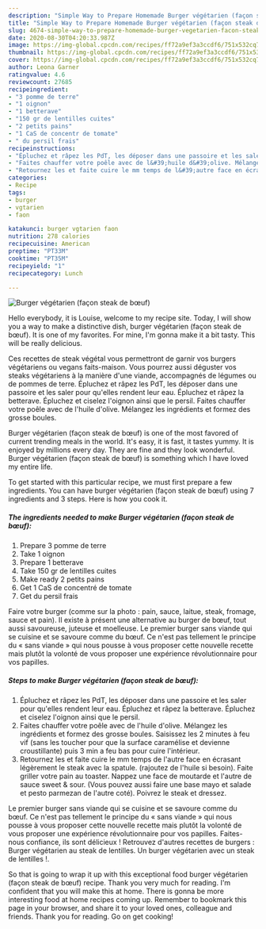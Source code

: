 ```yaml
---
description: "Simple Way to Prepare Homemade Burger végétarien (façon steak de bœuf)"
title: "Simple Way to Prepare Homemade Burger végétarien (façon steak de bœuf)"
slug: 4674-simple-way-to-prepare-homemade-burger-vegetarien-facon-steak-de-bouf
date: 2020-08-30T04:20:33.987Z
image: https://img-global.cpcdn.com/recipes/ff72a9ef3a3ccdf6/751x532cq70/burger-vegetarien-facon-steak-de-boeuf-photo-principale-de-la-recette.jpg
thumbnail: https://img-global.cpcdn.com/recipes/ff72a9ef3a3ccdf6/751x532cq70/burger-vegetarien-facon-steak-de-boeuf-photo-principale-de-la-recette.jpg
cover: https://img-global.cpcdn.com/recipes/ff72a9ef3a3ccdf6/751x532cq70/burger-vegetarien-facon-steak-de-boeuf-photo-principale-de-la-recette.jpg
author: Leona Garner
ratingvalue: 4.6
reviewcount: 27685
recipeingredient:
- "3 pomme de terre"
- "1 oignon"
- "1 betterave"
- "150 gr de lentilles cuites"
- "2 petits pains"
- "1 CaS de concentr de tomate"
- " du persil frais"
recipeinstructions:
- "Épluchez et râpez les PdT, les déposer dans une passoire et les saler pour qu&#39;elles rendent leur eau. Épluchez et râpez la betterave. Épluchez et ciselez l&#39;oignon ainsi que le persil."
- "Faites chauffer votre poêle avec de l&#39;huile d&#39;olive. Mélangez les ingrédients et formez des grosse boules. Saisissez les 2 minutes à feu vif (sans les toucher pour que la surface caramélise et devienne croustillante) puis 3 min a feu bas pour cuire l&#39;intérieur."
- "Retournez les et faite cuire le mm temps de l&#39;autre face en écrasant légèrement le steak avec la spatule. (rajoutez de l&#39;huile si besoin). Faite griller votre pain au toaster. Nappez une face de moutarde et l&#39;autre de sauce sweet &amp; sour. (Vous pouvez aussi faire une base mayo et salade et pesto parmezan de l&#39;autre coté). Poivrez le steak et dressez."
categories:
- Recipe
tags:
- burger
- vgtarien
- faon

katakunci: burger vgtarien faon 
nutrition: 278 calories
recipecuisine: American
preptime: "PT33M"
cooktime: "PT35M"
recipeyield: "1"
recipecategory: Lunch

---
```



![Burger végétarien (façon steak de bœuf)](https://img-global.cpcdn.com/recipes/ff72a9ef3a3ccdf6/751x532cq70/burger-vegetarien-facon-steak-de-boeuf-photo-principale-de-la-recette.jpg)

Hello everybody, it is Louise, welcome to my recipe site. Today, I will show you a way to make a distinctive dish, burger végétarien (façon steak de bœuf). It is one of my favorites. For mine, I'm gonna make it a bit tasty. This will be really delicious.

Ces recettes de steak végétal vous permettront de garnir vos burgers végétariens ou vegans faits-maison. Vous pourrez aussi déguster vos steaks végétariens à la manière d&#39;une viande, accompagnés de légumes ou de pommes de terre. Épluchez et râpez les PdT, les déposer dans une passoire et les saler pour qu&#39;elles rendent leur eau. Épluchez et râpez la betterave. Épluchez et ciselez l&#39;oignon ainsi que le persil. Faites chauffer votre poêle avec de l&#39;huile d&#39;olive. Mélangez les ingrédients et formez des grosse boules.

Burger végétarien (façon steak de bœuf) is one of the most favored of current trending meals in the world. It's easy, it is fast, it tastes yummy. It is enjoyed by millions every day. They are fine and they look wonderful. Burger végétarien (façon steak de bœuf) is something which I have loved my entire life.


To get started with this particular recipe, we must first prepare a few ingredients. You can have burger végétarien (façon steak de bœuf) using 7 ingredients and 3 steps. Here is how you cook it.

<!--inarticleads1-->

##### The ingredients needed to make Burger végétarien (façon steak de bœuf):

1. Prepare 3 pomme de terre
1. Take 1 oignon
1. Prepare 1 betterave
1. Take 150 gr de lentilles cuites
1. Make ready 2 petits pains
1. Get 1 CaS de concentré de tomate
1. Get  du persil frais


Faire votre burger (comme sur la photo : pain, sauce, laitue, steak, fromage, sauce et pain). Il existe à présent une alternative au burger de bœuf, tout aussi savoureuse, juteuse et moelleuse. Le premier burger sans viande qui se cuisine et se savoure comme du bœuf. Ce n&#39;est pas tellement le principe du « sans viande » qui nous pousse à vous proposer cette nouvelle recette mais plutôt la volonté de vous proposer une expérience révolutionnaire pour vos papilles. 

<!--inarticleads2-->

##### Steps to make Burger végétarien (façon steak de bœuf):

1. Épluchez et râpez les PdT, les déposer dans une passoire et les saler pour qu&#39;elles rendent leur eau. Épluchez et râpez la betterave. Épluchez et ciselez l&#39;oignon ainsi que le persil.
1. Faites chauffer votre poêle avec de l&#39;huile d&#39;olive. Mélangez les ingrédients et formez des grosse boules. Saisissez les 2 minutes à feu vif (sans les toucher pour que la surface caramélise et devienne croustillante) puis 3 min a feu bas pour cuire l&#39;intérieur.
1. Retournez les et faite cuire le mm temps de l&#39;autre face en écrasant légèrement le steak avec la spatule. (rajoutez de l&#39;huile si besoin). Faite griller votre pain au toaster. Nappez une face de moutarde et l&#39;autre de sauce sweet &amp; sour. (Vous pouvez aussi faire une base mayo et salade et pesto parmezan de l&#39;autre coté). Poivrez le steak et dressez.


Le premier burger sans viande qui se cuisine et se savoure comme du bœuf. Ce n&#39;est pas tellement le principe du « sans viande » qui nous pousse à vous proposer cette nouvelle recette mais plutôt la volonté de vous proposer une expérience révolutionnaire pour vos papilles. Faites-nous confiance, ils sont délicieux ! Retrouvez d&#39;autres recettes de burgers : Burger végétarien au steak de lentilles. Un burger végétarien avec un steak de lentilles !. 

So that is going to wrap it up with this exceptional food burger végétarien (façon steak de bœuf) recipe. Thank you very much for reading. I'm confident that you will make this at home. There is gonna be more interesting food at home recipes coming up. Remember to bookmark this page in your browser, and share it to your loved ones, colleague and friends. Thank you for reading. Go on get cooking!
